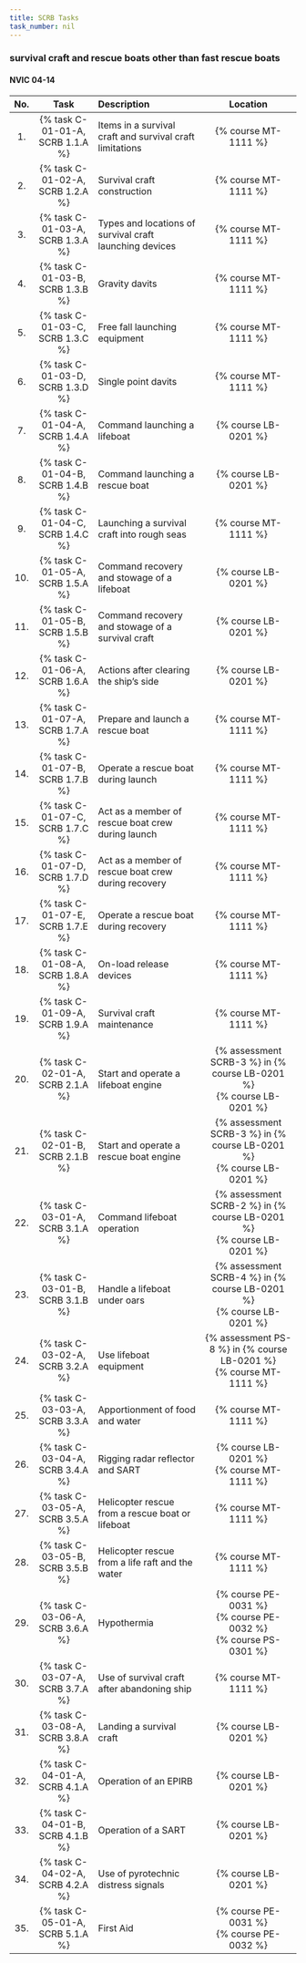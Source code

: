 ```yaml
---
title: SCRB Tasks
task_number: nil
---
```



### survival craft and rescue boats other than fast rescue boats

#### NVIC 04-14

| No.   | Task | Description | Location |
|:-----:|:----:|:------------|:-------:|
| 1. | {% task C-01-01-A, SCRB 1.1.A %} | Items in a survival craft and survival craft limitations | {% course MT-1111 %}|
| 2. | {% task C-01-02-A, SCRB 1.2.A %} | Survival craft construction | {% course MT-1111 %}|
| 3. | {% task C-01-03-A, SCRB 1.3.A %} | Types and locations of survival craft launching devices | {% course MT-1111 %}|
| 4. | {% task C-01-03-B, SCRB 1.3.B %} | Gravity davits | {% course MT-1111 %}|
| 5. | {% task C-01-03-C, SCRB 1.3.C %} | Free fall launching equipment | {% course MT-1111 %}|
| 6. | {% task C-01-03-D, SCRB 1.3.D %} | Single point davits | {% course MT-1111 %}|
| 7. | {% task C-01-04-A, SCRB 1.4.A %} | Command launching a lifeboat | {% course LB-0201 %}|
| 8. | {% task C-01-04-B, SCRB 1.4.B %} | Command launching a rescue boat | {% course LB-0201 %}|
| 9. | {% task C-01-04-C, SCRB 1.4.C %} | Launching a survival craft into rough seas | {% course MT-1111 %}|
| 10. | {% task C-01-05-A, SCRB 1.5.A %} | Command recovery and stowage of a lifeboat | {% course LB-0201 %}|
| 11. | {% task C-01-05-B, SCRB 1.5.B %} | Command recovery and stowage of a survival craft | {% course LB-0201 %}|
| 12. | {% task C-01-06-A, SCRB 1.6.A %} | Actions after clearing the ship’s side | {% course LB-0201 %}|
| 13. | {% task C-01-07-A, SCRB 1.7.A %} | Prepare and launch a rescue boat | {% course MT-1111 %}|
| 14. | {% task C-01-07-B, SCRB 1.7.B %} | Operate a rescue boat during launch | {% course MT-1111 %}|
| 15. | {% task C-01-07-C, SCRB 1.7.C %} | Act as a member of rescue boat crew during launch | {% course MT-1111 %}|
| 16. | {% task C-01-07-D, SCRB 1.7.D %} | Act as a member of rescue boat crew during recovery | {% course MT-1111 %}|
| 17. | {% task C-01-07-E, SCRB 1.7.E %} | Operate a rescue boat during recovery | {% course MT-1111 %}|
| 18. | {% task C-01-08-A, SCRB 1.8.A %} | On-load release devices | {% course MT-1111 %}|
| 19. | {% task C-01-09-A, SCRB 1.9.A %} | Survival craft maintenance | {% course MT-1111 %}|
| 20. | {% task C-02-01-A, SCRB 2.1.A %} | Start and operate a lifeboat engine | {% assessment SCRB-3 %} in {% course LB-0201 %} <br/> {% course LB-0201 %}|
| 21. | {% task C-02-01-B, SCRB 2.1.B %} | Start and operate a rescue boat engine | {% assessment SCRB-3 %} in {% course LB-0201 %} <br/> {% course LB-0201 %}|
| 22. | {% task C-03-01-A, SCRB 3.1.A %} | Command lifeboat operation | {% assessment SCRB-2 %} in {% course LB-0201 %} <br/> {% course LB-0201 %}|
| 23. | {% task C-03-01-B, SCRB 3.1.B %} | Handle a lifeboat under oars | {% assessment SCRB-4 %} in {% course LB-0201 %} <br/> {% course LB-0201 %}|
| 24. | {% task C-03-02-A, SCRB 3.2.A %} | Use lifeboat equipment | {% assessment PS-8 %} in {% course LB-0201 %} <br/> {% course MT-1111 %}|
| 25. | {% task C-03-03-A, SCRB 3.3.A %} | Apportionment of food and water | {% course MT-1111 %}|
| 26. | {% task C-03-04-A, SCRB 3.4.A %} | Rigging radar reflector and SART | {% course LB-0201 %}<br/> {% course MT-1111 %}|
| 27. | {% task C-03-05-A, SCRB 3.5.A %} | Helicopter rescue from a rescue boat or lifeboat | {% course MT-1111 %}|
| 28. | {% task C-03-05-B, SCRB 3.5.B %} | Helicopter rescue from a life raft and the water | {% course MT-1111 %}|
| 29. | {% task C-03-06-A, SCRB 3.6.A %} | Hypothermia | {% course PE-0031 %}<br/> {% course PE-0032 %}<br/> {% course PS-0301 %}|
| 30. | {% task C-03-07-A, SCRB 3.7.A %} | Use of survival craft after abandoning ship | {% course MT-1111 %}|
| 31. | {% task C-03-08-A, SCRB 3.8.A %} | Landing a survival craft | {% course LB-0201 %}|
| 32. | {% task C-04-01-A, SCRB 4.1.A %} | Operation of an EPIRB | {% course LB-0201 %}|
| 33. | {% task C-04-01-B, SCRB 4.1.B %} | Operation of a SART | {% course LB-0201 %}|
| 34. | {% task C-04-02-A, SCRB 4.2.A %} | Use of pyrotechnic distress signals | {% course LB-0201 %}|
| 35. | {% task C-05-01-A, SCRB 5.1.A %} | First Aid | {% course PE-0031 %}<br/> {% course PE-0032 %}|
